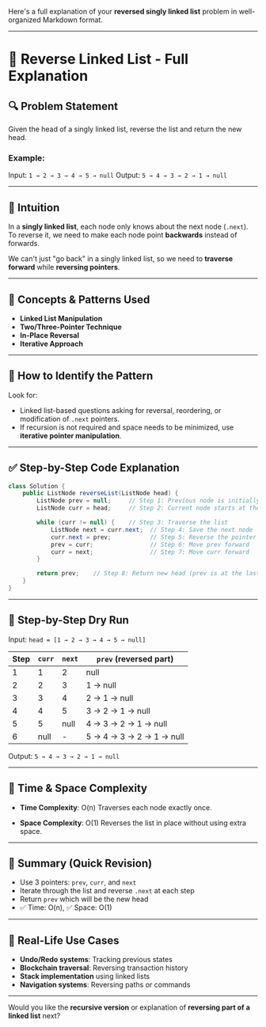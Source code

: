 Here's a full explanation of your **reversed singly linked list** problem in well-organized Markdown format.

---

# 🔄 Reverse Linked List - Full Explanation

## 🔍 Problem Statement

Given the head of a singly linked list, reverse the list and return the new head.

### Example:

Input: `1 → 2 → 3 → 4 → 5 → null`
Output: `5 → 4 → 3 → 2 → 1 → null`

---

## 🧠 Intuition

In a **singly linked list**, each node only knows about the next node (`.next`). To reverse it, we need to make each node point **backwards** instead of forwards.

We can't just "go back" in a singly linked list, so we need to **traverse forward** while **reversing pointers**.

---

## 🧩 Concepts & Patterns Used

* **Linked List Manipulation**
* **Two/Three-Pointer Technique**
* **In-Place Reversal**
* **Iterative Approach**

---

## 🧠 How to Identify the Pattern

Look for:

* Linked list-based questions asking for reversal, reordering, or modification of `.next` pointers.
* If recursion is not required and space needs to be minimized, use **iterative pointer manipulation**.

---

## ✅ Step-by-Step Code Explanation

```java
class Solution {
    public ListNode reverseList(ListNode head) {
        ListNode prev = null;     // Step 1: Previous node is initially null
        ListNode curr = head;     // Step 2: Current node starts at the head

        while (curr != null) {    // Step 3: Traverse the list
            ListNode next = curr.next;  // Step 4: Save the next node
            curr.next = prev;           // Step 5: Reverse the pointer
            prev = curr;                // Step 6: Move prev forward
            curr = next;                // Step 7: Move curr forward
        }

        return prev;    // Step 8: Return new head (prev is at the last node now)
    }
}
```

---

## 🧪 Step-by-Step Dry Run

Input:
`head = [1 → 2 → 3 → 4 → 5 → null]`

| Step | `curr` | `next` | `prev` (reversed part)   |
| ---- | ------ | ------ | ------------------------ |
| 1    | 1      | 2      | null                     |
| 2    | 2      | 3      | 1 → null                 |
| 3    | 3      | 4      | 2 → 1 → null             |
| 4    | 4      | 5      | 3 → 2 → 1 → null         |
| 5    | 5      | null   | 4 → 3 → 2 → 1 → null     |
| 6    | null   | -      | 5 → 4 → 3 → 2 → 1 → null |

Output: `5 → 4 → 3 → 2 → 1 → null`

---

## 🧮 Time & Space Complexity

* **Time Complexity**: O(n)
  Traverses each node exactly once.

* **Space Complexity**: O(1)
  Reverses the list in place without using extra space.

---

## 📌 Summary (Quick Revision)

* Use 3 pointers: `prev`, `curr`, and `next`
* Iterate through the list and reverse `.next` at each step
* Return `prev` which will be the new head
* ✅ Time: O(n), ✅ Space: O(1)

---

## 💼 Real-Life Use Cases

* **Undo/Redo systems**: Tracking previous states
* **Blockchain traversal**: Reversing transaction history
* **Stack implementation** using linked lists
* **Navigation systems**: Reversing paths or commands

---

Would you like the **recursive version** or explanation of **reversing part of a linked list** next?
